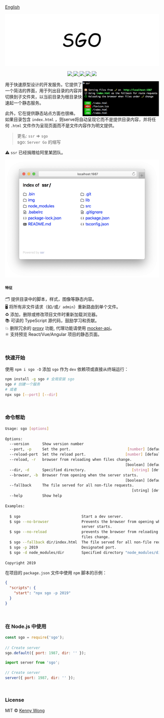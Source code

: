 [English](README.md)

<p align="center">
  <a href="https://github.com/jaywcjlove/ssr">
    <img src="./img/logo.svg?sanitize=true">
  </a>
</p>

<p align="center">
  <a href="https://github.com/jaywcjlove/ssr/issues">
    <img src="https://img.shields.io/github/issues/jaywcjlove/ssr.svg">
  </a>
  <a href="https://github.com/jaywcjlove/ssr/network">
    <img src="https://img.shields.io/github/forks/jaywcjlove/ssr.svg">
  </a>
  <a href="https://github.com/jaywcjlove/ssr/stargazers">
    <img src="https://img.shields.io/github/stars/jaywcjlove/ssr.svg">
  </a>
  <a href="https://github.com/jaywcjlove/ssr/releases">
    <img src="https://img.shields.io/github/release/jaywcjlove/ssr.svg">
  </a>
  <a href="https://www.npmjs.com/package/sgo">
    <img src="https://img.shields.io/npm/v/sgo.svg">
  </a>
</p>

<img align="right" width="250" src="./img/sgo.png">

用于快速原型设计的开发服务。它提供了一个简洁的界面，用于列出目录的内容并切换到子文件夹，以当前目录为根目录快速起一个静态服务。

此外，它在提供静态站点方面也很棒。 如果目录包含 `index.html` ，则serve将自动呈现它而不是提供目录内容，并将任何 `.html` 文件作为呈现页面而不是文件内容作为明文提供。


> 更名: `ssr` => `sgo`  
> sgo: `Server Go` 的缩写  

⚠️ `ssr` 已经捐赠给阿里某团队。

<img src="./img/sgo-safari.png">

#### `特征`

🗂 提供目录中的脚本，样式，图像等静态内容。   
🖥 将所有非文件请求（如`/`或`/ admin`）重新路由到单个文件。   
♻️ 添加，删除或修改项目文件时重新加载浏览器。  
📚 可读的 TypeScript 源代码，鼓励学习和贡献。  
💥 删除冗余的 [proxy](https://github.com/jaywcjlove/mocker-api) 功能, 代理功能请使用 [mocker-api](https://github.com/jaywcjlove/mocker-api)。  
⚛️ 支持预览 React/Vue/Angular 项目的静态页面。

<br />

### 快速开始

使用 `npm i sgo -D` 添加 `sgo` 作为 `dev` 依赖项或直接从终端运行：

```bash
npm install -g sgo # 全局安装 sgo
sgo # 创建一个服务
# 或者
npx sgo [--port] [--dir]
```

<br />

### 命令帮助

```bash
Usage: sgo [options]

Options:
  --version      Show version number                                   [boolean]
  --port, -p     Set the port.                          [number] [default: 1987]
  --reload-port  Set the reload port.                  [number] [default: 19872]
  --reload, -r   browser from reloading when files change.
                                                       [boolean] [default: true]
  --dir, -d      Specified directory.                     [string] [default: ""]
  --browser, -b  Browser from opening when the server starts.
                                                       [boolean] [default: true]
  --fallback     The file served for all non-file requests.
                                                          [string] [default: ""]
  --help         Show help                                             [boolean]

Examples:

  $ sgo                            Start a dev server.
  $ sgo --no-browser               Prevents the browser from opening when the
                                   server starts.
  $ sgo --no-reload                prevents the browser from reloading when
                                   files change.
  $ sgo --fallback dir/index.html  The file served for all non-file requests..
  $ sgo -p 2019                    Designated port.
  $ sgo -d node_modules/dir        Specified directory "node_modules/dir".

Copyright 2019
```

在项目的 `package.json` 文件中使用 `npm` 脚本的示例：

```json
{
  "scripts": {
    "start": "npx sgo -p 2019"
  }
}
```

<br />

### 在 Node.js 中使用

```js
const sgo = require('sgo');

// Create server
sgo.default({ port: 1987, dir: '' });
```

```js
import server from 'sgo';

// Create server
server({ port: 1987, dir: '' });
```

<br />

### License

MIT © [Kenny Wong](https://wangchujiang.com/)